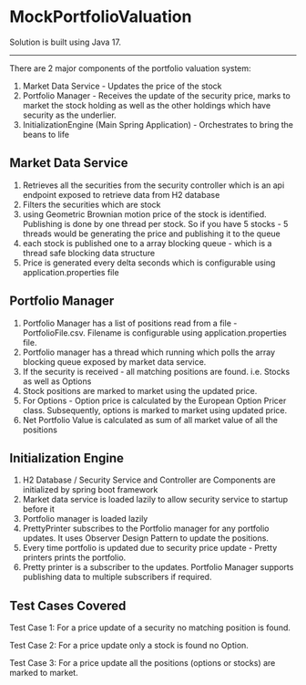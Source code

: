 # MockPortfolioValuation

Solution is built using Java 17. 

---

There are 2 major components of the portfolio valuation system:

1) Market Data Service  - Updates the price of the stock 
2) Portfolio Manager - Receives the update of the security price, marks to market the stock holding as well as the other holdings 
which have security as the underlier. 
3) InitializationEngine (Main Spring Application) - Orchestrates to bring the beans to life


## Market Data Service 

1) Retrieves all the securities from the security controller which is an api endpoint exposed to retrieve data from H2 database
2) Filters the securities which are stock 
3) using Geometric Brownian motion price of the stock is identified. Publishing is done by one thread per stock.
   So if you have 5 stocks - 5 threads would be generating the price and publishing it to the queue
4) each stock is published one to a array blocking queue - which is a thread safe blocking data structure
5) Price is generated every delta seconds which is configurable using application.properties file

## Portfolio Manager 

1) Portfolio Manager has a list of positions read from a file - PortfolioFile.csv. 
   Filename is configurable using application.properties file.
2) Portfolio manager has a thread which running which polls the array blocking queue exposed by market data service. 
3) If the security is received - all matching positions are found. i.e. Stocks as well as Options
4) Stock positions are marked to market using the updated price. 
5) For Options - Option price is calculated by the European Option Pricer class. Subsequently,
   options is marked to market using updated price.
6) Net Portfolio Value is calculated as sum of all market value of all the positions

## Initialization Engine 

1) H2 Database / Security Service and Controller are Components are initialized by spring boot framework
2) Market data service is loaded lazily to allow security service to startup before it
3) Portfolio manager is loaded lazily
4) PrettyPrinter subscribes to the Portfolio manager for any portfolio updates. It uses Observer Design Pattern to update the positions. 
5) Every time portfolio is updated due to security price update - Pretty printers prints the portfolio.
6) Pretty printer is a subscriber to the updates. Portfolio Manager supports publishing data to multiple subscribers if required. 

## Test Cases Covered

Test Case 1: For a price update of a security no matching position is found. 

Test Case 2: For a price update only a stock is found no Option.

Test Case 3: For a price update all the positions (options or stocks) are marked to market. 

